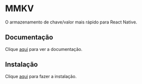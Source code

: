 # MMKV

O armazenamento de chave/valor mais rápido para React Native.

## Documentação

Clique [aqui](https://github.com/mrousavy/react-native-mmkv) para ver a documentação.

## Instalação

Clique [aqui](https://www.npmjs.com/package/react-native-mmkv) para fazer a instalação.